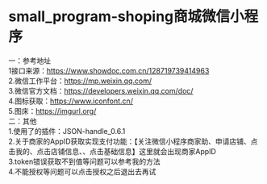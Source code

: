 
# small_program-shoping商城微信小程序

一：参考地址  
1接口来源：https://www.showdoc.com.cn/128719739414963  
2.微信工作平台：https://mp.weixin.qq.com/  
3.微信官方文档：https://developers.weixin.qq.com/doc/     
4.图标获取：https://www.iconfont.cn/  
5.图床：https://imgurl.org/  
二：其他  
1.使用了的插件：JSON-handle_0.6.1  
2.关于商家的AppID获取实现支付功能：【关注微信小程序商家助、申请店铺、点击我的、点击店铺信息、、点击基础信息】这里就会出现商家AppID  
3.token错误获取不到值等问题可以参考我的方法  
4.不能授权等问题可以点击授权之后退出去再试  
